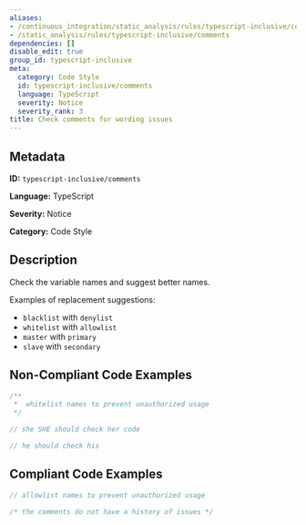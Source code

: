 ```yaml
---
aliases:
- /continuous_integration/static_analysis/rules/typescript-inclusive/comments
- /static_analysis/rules/typescript-inclusive/comments
dependencies: []
disable_edit: true
group_id: typescript-inclusive
meta:
  category: Code Style
  id: typescript-inclusive/comments
  language: TypeScript
  severity: Notice
  severity_rank: 3
title: Check comments for wording issues
---
```

<!--  SOURCED FROM https://github.com/DataDog/datadog-static-analyzer-rule-docs -->


## Metadata
**ID:** `typescript-inclusive/comments`

**Language:** TypeScript

**Severity:** Notice

**Category:** Code Style

## Description
Check the variable names and suggest better names.

Examples of replacement suggestions:

-   `blacklist` with `denylist`
-   `whitelist` with `allowlist`
-   `master` with `primary`
-   `slave` with `secondary`

## Non-Compliant Code Examples
```typescript
/**
 *  whitelist names to prevent unauthorized usage
 */

// she SHE should check her code

// he should check his
```

## Compliant Code Examples
```typescript
// allowlist names to prevent unauthorized usage

/* the comments do not have a history of issues */
```
